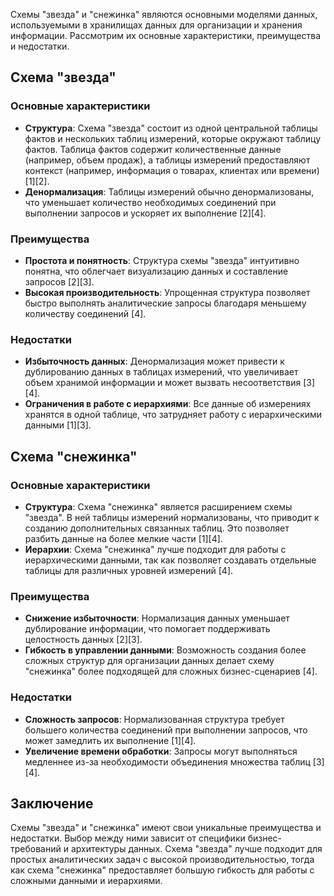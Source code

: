 Схемы "звезда" и "снежинка" являются основными моделями данных, используемыми в хранилищах данных для организации и хранения информации. Рассмотрим их основные характеристики, преимущества и недостатки.

## Схема "звезда"

### Основные характеристики
- **Структура**: Схема "звезда" состоит из одной центральной таблицы фактов и нескольких таблиц измерений, которые окружают таблицу фактов. Таблица фактов содержит количественные данные (например, объем продаж), а таблицы измерений предоставляют контекст (например, информация о товарах, клиентах или времени) [1][2].
- **Денормализация**: Таблицы измерений обычно денормализованы, что уменьшает количество необходимых соединений при выполнении запросов и ускоряет их выполнение [2][4].

### Преимущества
- **Простота и понятность**: Структура схемы "звезда" интуитивно понятна, что облегчает визуализацию данных и составление запросов [2][3].
- **Высокая производительность**: Упрощенная структура позволяет быстро выполнять аналитические запросы благодаря меньшему количеству соединений [4].

### Недостатки
- **Избыточность данных**: Денормализация может привести к дублированию данных в таблицах измерений, что увеличивает объем хранимой информации и может вызвать несоответствия [3][4].
- **Ограничения в работе с иерархиями**: Все данные об измерениях хранятся в одной таблице, что затрудняет работу с иерархическими данными [1][3].

## Схема "снежинка"

### Основные характеристики
- **Структура**: Схема "снежинка" является расширением схемы "звезда". В ней таблицы измерений нормализованы, что приводит к созданию дополнительных связанных таблиц. Это позволяет разбить данные на более мелкие части [1][4].
- **Иерархии**: Схема "снежинка" лучше подходит для работы с иерархическими данными, так как позволяет создавать отдельные таблицы для различных уровней измерений [4].

### Преимущества
- **Снижение избыточности**: Нормализация данных уменьшает дублирование информации, что помогает поддерживать целостность данных [2][3].
- **Гибкость в управлении данными**: Возможность создания более сложных структур для организации данных делает схему "снежинка" более подходящей для сложных бизнес-сценариев [4].

### Недостатки
- **Сложность запросов**: Нормализованная структура требует большего количества соединений при выполнении запросов, что может замедлить их выполнение [1][4].
- **Увеличение времени обработки**: Запросы могут выполняться медленнее из-за необходимости объединения множества таблиц [3][4].

## Заключение

Схемы "звезда" и "снежинка" имеют свои уникальные преимущества и недостатки. Выбор между ними зависит от специфики бизнес-требований и архитектуры данных. Схема "звезда" лучше подходит для простых аналитических задач с высокой производительностью, тогда как схема "снежинка" предоставляет большую гибкость для работы с сложными данными и иерархиями.
